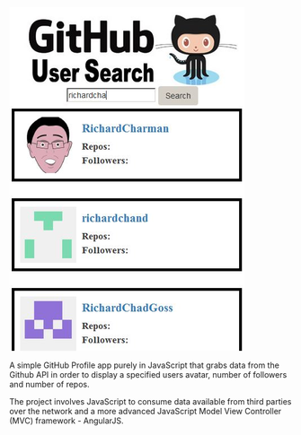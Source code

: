 ![alt text](public/images/newsearch.jpg "GitHub User Search")

A simple GitHub Profile app purely in JavaScript that grabs data from the Github API in order to display a specified users avatar, number of followers and number of repos.

The project involves JavaScript to consume data available from third parties over the network and a more advanced JavaScript Model View Controller (MVC) framework - AngularJS.